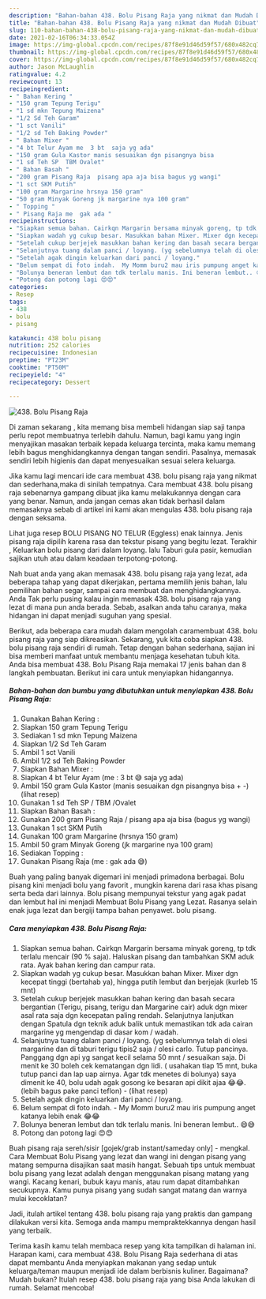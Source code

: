 ```yaml
---
description: "Bahan-bahan 438. Bolu Pisang Raja yang nikmat dan Mudah Dibuat"
title: "Bahan-bahan 438. Bolu Pisang Raja yang nikmat dan Mudah Dibuat"
slug: 110-bahan-bahan-438-bolu-pisang-raja-yang-nikmat-dan-mudah-dibuat
date: 2021-02-16T06:34:33.054Z
image: https://img-global.cpcdn.com/recipes/87f8e91d46d59f57/680x482cq70/438-bolu-pisang-raja-foto-resep-utama.jpg
thumbnail: https://img-global.cpcdn.com/recipes/87f8e91d46d59f57/680x482cq70/438-bolu-pisang-raja-foto-resep-utama.jpg
cover: https://img-global.cpcdn.com/recipes/87f8e91d46d59f57/680x482cq70/438-bolu-pisang-raja-foto-resep-utama.jpg
author: Jason McLaughlin
ratingvalue: 4.2
reviewcount: 13
recipeingredient:
- " Bahan Kering "
- "150 gram Tepung Terigu"
- "1 sd mkn Tepung Maizena"
- "1/2 Sd Teh Garam"
- "1 sct Vanili"
- "1/2 sd Teh Baking Powder"
- " Bahan Mixer "
- "4 bt Telur Ayam me  3 bt  saja yg ada"
- "150 gram Gula Kastor manis sesuaikan dgn pisangnya bisa             lihat resep"
- "1 sd Teh SP  TBM Ovalet"
- " Bahan Basah "
- "200 gram Pisang Raja  pisang apa aja bisa bagus yg wangi"
- "1 sct SKM Putih"
- "100 gram Margarine hrsnya 150 gram"
- "50 gram Minyak Goreng jk margarine nya 100 gram"
- " Topping "
- " Pisang Raja me  gak ada "
recipeinstructions:
- "Siapkan semua bahan. Cairkqn Margarin bersama minyak goreng, tp tdk terlalu mencair (90 % saja). Haluskan pisang dan tambahkan SKM aduk rata. Ayak bahan kering dan campur rata."
- "Siapkan wadah yg cukup besar. Masukkan bahan Mixer. Mixer dgn kecepat tinggi (bertahab ya), hingga putih lembut dan berjejak (kurleb 15 mnt)"
- "Setelah cukup berjejek masukkan bahan kering dan basah secara bergantian (Terigu, pisang, terigu dan Margarine cair) aduk dgn mixer asal rata saja dgn kecepatan paling rendah. Selanjutnya lanjutkan dengan Spatula dgn teknik aduk balik untuk memastikan tdk ada cairan margarine yg mengendap di dasar kom / wadah."
- "Selanjutnya tuang dalam panci / loyang. (yg sebelumnya telah di olesi margarine dan di taburi terigu tipis2 saja / olesi carlo. Tutup pancinya. Panggang dgn api yg sangat kecil selama 50 mnt / sesuaikan saja. Di menit ke 30 boleh cek kematangan dgn lidi. ( usahakan tiap 15 mnt, buka tutup panci dan lap uap airnya. Agar tdk menetes di bolunya) saya dimenit ke 40, bolu udah agak gosong ke besaran api dikit ajaa 😂😂. (lebih bagus pake panci teflon)           (lihat resep)"
- "Setelah agak dingin keluarkan dari panci / loyang."
- "Belum sempat di foto indah.  My Momm buru2 mau iris pumpung anget katanya lebih enak 😂😂"
- "Bolunya beneran lembut dan tdk terlalu manis. Ini beneran lembut.. 😄😅"
- "Potong dan potong lagi 😍😍"
categories:
- Resep
tags:
- 438
- bolu
- pisang

katakunci: 438 bolu pisang 
nutrition: 252 calories
recipecuisine: Indonesian
preptime: "PT23M"
cooktime: "PT50M"
recipeyield: "4"
recipecategory: Dessert

---
```



![438. Bolu Pisang Raja](https://img-global.cpcdn.com/recipes/87f8e91d46d59f57/680x482cq70/438-bolu-pisang-raja-foto-resep-utama.jpg)

Di zaman  sekarang , kita memang bisa membeli hidangan siap saji tanpa perlu repot membuatnya terlebih dahulu. Namun, bagi kamu yang ingin menyajikan masakan terbaik kepada keluarga tercinta, maka kamu memang lebih bagus menghidangkannya dengan tangan sendiri. Pasalnya, memasak sendiri lebih higienis dan dapat menyesuaikan sesuai selera keluarga.

Jika kamu lagi mencari ide cara membuat 438. bolu pisang raja yang nikmat dan sederhana,maka di sinilah tempatnya. Cara membuat 438. bolu pisang raja  sebenarnya gampang dibuat jika kamu melakukannya dengan cara yang benar. Namun, anda jangan cemas akan tidak berhasil dalam memasaknya 
sebab di artikel ini kami akan mengulas 438. bolu pisang raja dengan seksama.  

Lihat juga resep BOLU PISANG NO TELUR (Eggless) enak lainnya. Jenis pisang raja dipilih karena rasa dan tekstur pisang yang begitu lezat. Terakhir , Keluarkan bolu pisang dari dalam loyang. lalu Taburi gula pasir, kemudian sajikan utuh atau dalam keadaan terpotong-potong.

Nah buat anda yang akan memasak 438. bolu pisang raja yang lezat, ada beberapa tahap yang dapat dikerjakan, pertama memilih jenis bahan, lalu pemilihan bahan segar, sampai cara membuat dan menghidangkannya. Anda Tak perlu pusing kalau ingin memasak 438. bolu pisang raja yang lezat di mana pun anda berada. Sebab, asalkan anda  tahu caranya, maka hidangan ini dapat menjadi suguhan yang spesial.

Berikut, ada beberapa cara mudah dalam mengolah caramembuat 438. bolu pisang raja yang siap dikreasikan. Sekarang, yuk kita coba siapkan 438. bolu pisang raja sendiri di rumah. Tetap dengan bahan sederhana, sajian ini bisa memberi manfaat untuk membantu menjaga kesehatan tubuh kita. Anda bisa membuat 438. Bolu Pisang Raja memakai 17 jenis bahan dan 8 langkah pembuatan. Berikut ini cara untuk menyiapkan hidangannya.

<!--inarticleads1-->

##### Bahan-bahan dan bumbu yang dibutuhkan untuk menyiapkan 438. Bolu Pisang Raja:

1. Gunakan  Bahan Kering :
1. Siapkan 150 gram Tepung Terigu
1. Sediakan 1 sd mkn Tepung Maizena
1. Siapkan 1/2 Sd Teh Garam
1. Ambil 1 sct Vanili
1. Ambil 1/2 sd Teh Baking Powder
1. Siapkan  Bahan Mixer :
1. Siapkan 4 bt Telur Ayam (me : 3 bt 😅 saja yg ada)
1. Ambil 150 gram Gula Kastor (manis sesuaikan dgn pisangnya bisa + -)           (lihat resep)
1. Gunakan 1 sd Teh SP / TBM /Ovalet
1. Siapkan  Bahan Basah :
1. Gunakan 200 gram Pisang Raja / pisang apa aja bisa (bagus yg wangi)
1. Gunakan 1 sct SKM Putih
1. Gunakan 100 gram Margarine (hrsnya 150 gram)
1. Ambil 50 gram Minyak Goreng (jk margarine nya 100 gram)
1. Sediakan  Topping :
1. Gunakan  Pisang Raja (me : gak ada 😅)


Buah yang paling banyak digemari ini menjadi primadona berbagai. Bolu pisang kini menjadi bolu yang favorit , mungkin karena dari rasa khas pisang serta beda dari lainnya. Bolu pisang mempunyai tekstur yang agak padat dan lembut hal ini menjadi Membuat Bolu Pisang yang Lezat. Rasanya selain enak juga lezat dan bergiji tampa bahan penyawet. bolu pisang. 

<!--inarticleads2-->

##### Cara menyiapkan 438. Bolu Pisang Raja:

1. Siapkan semua bahan. Cairkqn Margarin bersama minyak goreng, tp tdk terlalu mencair (90 % saja). Haluskan pisang dan tambahkan SKM aduk rata. Ayak bahan kering dan campur rata.
1. Siapkan wadah yg cukup besar. Masukkan bahan Mixer. Mixer dgn kecepat tinggi (bertahab ya), hingga putih lembut dan berjejak (kurleb 15 mnt)
1. Setelah cukup berjejek masukkan bahan kering dan basah secara bergantian (Terigu, pisang, terigu dan Margarine cair) aduk dgn mixer asal rata saja dgn kecepatan paling rendah. Selanjutnya lanjutkan dengan Spatula dgn teknik aduk balik untuk memastikan tdk ada cairan margarine yg mengendap di dasar kom / wadah.
1. Selanjutnya tuang dalam panci / loyang. (yg sebelumnya telah di olesi margarine dan di taburi terigu tipis2 saja / olesi carlo. Tutup pancinya. Panggang dgn api yg sangat kecil selama 50 mnt / sesuaikan saja. Di menit ke 30 boleh cek kematangan dgn lidi. ( usahakan tiap 15 mnt, buka tutup panci dan lap uap airnya. Agar tdk menetes di bolunya) saya dimenit ke 40, bolu udah agak gosong ke besaran api dikit ajaa 😂😂. (lebih bagus pake panci teflon) -           (lihat resep)
1. Setelah agak dingin keluarkan dari panci / loyang.
1. Belum sempat di foto indah.  - My Momm buru2 mau iris pumpung anget katanya lebih enak 😂😂
1. Bolunya beneran lembut dan tdk terlalu manis. Ini beneran lembut.. 😄😅
1. Potong dan potong lagi 😍😍


Buah pisang raja sereh/sisir [gojek/grab instant/sameday only] - mengkal. Cara Membuat Bolu Pisang yang lezat dan wangi ini dengan pisang yang matang sempurna disajikan saat masih hangat. Sebuah tips untuk membuat bolu pisang yang lezat adalah dengan menggunakan pisang matang yang wangi. Kacang kenari, bubuk kayu manis, atau rum dapat ditambahkan secukupnya. Kamu punya pisang yang sudah sangat matang dan warnya mulai kecoklatan? 

Jadi, itulah artikel tentang  438. bolu pisang raja  yang praktis dan gampang dilakukan versi kita. Semoga anda mampu mempraktekkannya dengan hasil yang terbaik. 

Terima kasih kamu telah membaca resep yang kita tampilkan di halaman ini. Harapan kami, cara membuat  438. Bolu Pisang Raja sederhana di atas dapat membantu Anda menyiapkan makanan yang sedap untuk keluarga/teman maupun menjadi ide dalam berbisnis kuliner. Bagaimana? Mudah bukan? Itulah resep 438. bolu pisang raja yang bisa Anda lakukan di rumah. Selamat mencoba!

